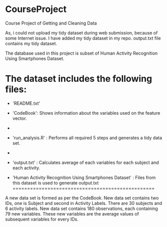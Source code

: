CourseProject
=============

Course Project of Getting and Cleaning Data

As, i could not upload my tidy dataset during web submission, because of some Internet issue.
I have added my tidy dataset in my repo. output.txt file contains my tidy dataset.

The database used in this project is subset of Human Activity Recognition Using Smartphones Dataset.

The dataset includes the following files:
=========================================

- 'README.txt'

- 'CodeBook': Shows information about the variables used on the feature vector.
- 
- 'run_analysis.R' : Performs all required 5 steps and generates a tidy data set.
- 
- 'output.txt' : Calculates average of each variables for each subject and each activity.

- 'Human Activity Recognition Using Smartphones Dataset' : Files from this dataset is used to generate output.txt
=================================================

A new data set is formed as per the CodeBook. New data set contains two IDs, one is Subject and second in Activity Labels.
There are 30 subjects and 6 activity labels.
New data set contains 180 observations, each containing 79 new variables. These new variables are the average values of subsequent variables for every IDs.



